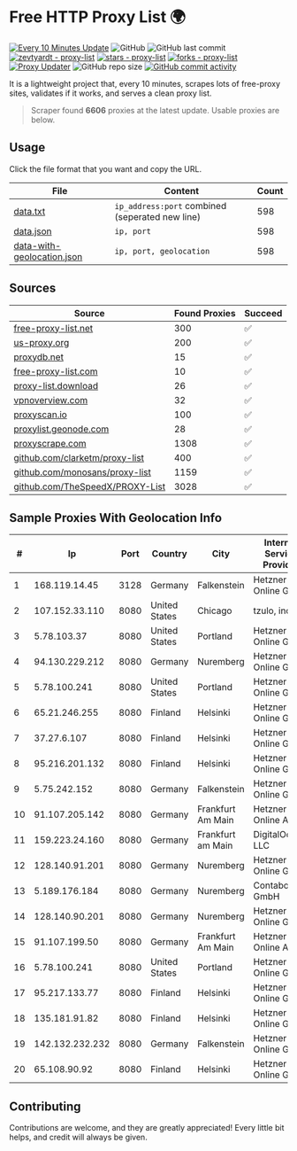 
# Free HTTP Proxy List 🌍

[![Every 10 Minutes Update](https://github.com/mertguvencli/http-proxy-list/actions/workflows/main.yml/badge.svg?branch=main)](https://github.com/mertguvencli/http-proxy-list/actions/workflows/main.yml)
![GitHub](https://img.shields.io/github/license/mertguvencli/http-proxy-list)
![GitHub last commit](https://img.shields.io/github/last-commit/mertguvencli/http-proxy-list)
[![zevtyardt - proxy-list](https://img.shields.io/static/v1?label=zevtyardt&message=proxy-list&color=blue&logo=github)](https://github.com/zevtyardt/proxy-list "Go to GitHub repo")
[![stars - proxy-list](https://img.shields.io/github/stars/zevtyardt/proxy-list?style=social)](https://github.com/zevtyardt/proxy-list)
[![forks - proxy-list](https://img.shields.io/github/forks/zevtyardt/proxy-list?style=social)](https://github.com/zevtyardt/proxy-list)
[![Proxy Updater](https://github.com/zevtyardt/proxy-list/workflows/Proxy%20Updater/badge.svg)](https://github.com/zevtyardt/proxy-list/actions?query=workflow:"Proxy+Updater")
![GitHub repo size](https://img.shields.io/github/repo-size/zevtyardt/proxy-list)
[![GitHub commit activity](https://img.shields.io/github/commit-activity/m/zevtyardt/proxy-list?logo=commits)](https://github.com/zevtyardt/proxy-list/commits/main)

It is a lightweight project that, every 10 minutes, scrapes lots of free-proxy sites, validates if it works, and serves a clean proxy list.

> Scraper found **6606** proxies at the latest update. Usable proxies are below.

## Usage

Click the file format that you want and copy the URL.

|File|Content|Count|
|----|-------|-----|
|[data.txt](https://raw.githubusercontent.com/mertguvencli/http-proxy-list/main/proxy-list/data.txt)|`ip_address:port` combined (seperated new line)|598|
|[data.json](https://raw.githubusercontent.com/mertguvencli/http-proxy-list/main/proxy-list/data.json)|`ip, port`|598|
|[data-with-geolocation.json](https://raw.githubusercontent.com/mertguvencli/http-proxy-list/main/proxy-list/data-with-geolocation.json)|`ip, port, geolocation`|598|

## Sources

|Source|Found Proxies|Succeed|
|------|-------------|-------|
|[free-proxy-list.net](https://free-proxy-list.net)|300|✅|
|[us-proxy.org](https://www.us-proxy.org)|200|✅|
|[proxydb.net](http://proxydb.net)|15|✅|
|[free-proxy-list.com](https://free-proxy-list.com/?page=&port=&type%5B%5D=http&type%5B%5D=https&up_time=0&search=Search)|10|✅|
|[proxy-list.download](https://www.proxy-list.download/HTTP)|26|✅|
|[vpnoverview.com](https://vpnoverview.com/privacy/anonymous-browsing/free-proxy-servers)|32|✅|
|[proxyscan.io](https://www.proxyscan.io)|100|✅|
|[proxylist.geonode.com](https://proxylist.geonode.com/api/proxy-list?limit=300&page=1&sort_by=lastChecked&sort_type=desc&protocols=http,https)|28|✅|
|[proxyscrape.com](https://api.proxyscrape.com/v2/?request=displayproxies&protocol=http&timeout=10000&country=all&ssl=all&anonymity=all)|1308|✅|
|[github.com/clarketm/proxy-list](https://raw.githubusercontent.com/clarketm/proxy-list/master/proxy-list-raw.txt)|400|✅|
|[github.com/monosans/proxy-list](https://raw.githubusercontent.com/monosans/proxy-list/main/proxies/http.txt)|1159|✅|
|[github.com/TheSpeedX/PROXY-List](https://raw.githubusercontent.com/TheSpeedX/PROXY-List/master/http.txt)|3028|✅|


## Sample Proxies With Geolocation Info

|#|Ip|Port|Country|City|Internet Service Provider|
|-|--|----|-------|----|-------------------------|
|1|168.119.14.45|3128|Germany|Falkenstein|Hetzner Online GmbH|
|2|107.152.33.110|8080|United States|Chicago|tzulo, inc.|
|3|5.78.103.37|8080|United States|Portland|Hetzner Online GmbH|
|4|94.130.229.212|8080|Germany|Nuremberg|Hetzner Online GmbH|
|5|5.78.100.241|8080|United States|Portland|Hetzner Online GmbH|
|6|65.21.246.255|8080|Finland|Helsinki|Hetzner Online GmbH|
|7|37.27.6.107|8080|Finland|Helsinki|Hetzner Online GmbH|
|8|95.216.201.132|8080|Finland|Helsinki|Hetzner Online GmbH|
|9|5.75.242.152|8080|Germany|Falkenstein|Hetzner Online GmbH|
|10|91.107.205.142|8080|Germany|Frankfurt Am Main|Hetzner Online AG|
|11|159.223.24.160|8080|Germany|Frankfurt am Main|DigitalOcean, LLC|
|12|128.140.91.201|8080|Germany|Nuremberg|Hetzner Online GmbH|
|13|5.189.176.184|8080|Germany|Nuremberg|Contabo GmbH|
|14|128.140.90.201|8080|Germany|Nuremberg|Hetzner Online GmbH|
|15|91.107.199.50|8080|Germany|Frankfurt Am Main|Hetzner Online AG|
|16|5.78.100.241|8080|United States|Portland|Hetzner Online GmbH|
|17|95.217.133.77|8080|Finland|Helsinki|Hetzner Online GmbH|
|18|135.181.91.82|8080|Finland|Helsinki|Hetzner Online GmbH|
|19|142.132.232.232|8080|Germany|Falkenstein|Hetzner Online GmbH|
|20|65.108.90.92|8080|Finland|Helsinki|Hetzner Online GmbH|



## Contributing

Contributions are welcome, and they are greatly appreciated! Every
little bit helps, and credit will always be given.

